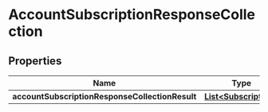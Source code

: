 # AccountSubscriptionResponseCollection

## Properties
Name | Type | Description | Notes
------------ | ------------- | ------------- | -------------
**accountSubscriptionResponseCollectionResult** | [**List&lt;Subscription&gt;**](Subscription.md) |  |  [optional]
